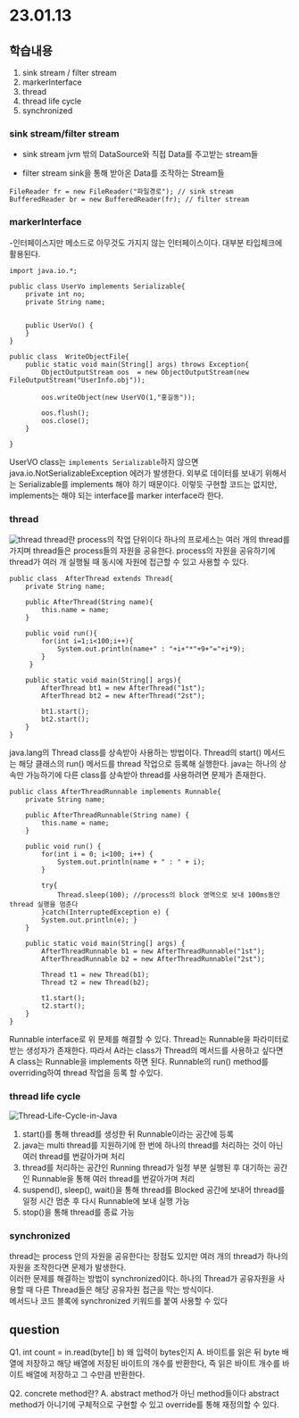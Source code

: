 # 23.01.13

## 학습내용
1. sink stream / filter stream 
2. markerInterface
3. thread
4. thread life cycle
5. synchronized

### sink stream/filter stream 
- sink stream
jvm 밖의 DataSource와 직접 Data를 주고받는 stream들

- filter stream
sink을 통해 받아온 Data를 조작하는 Stream들
``` 
FileReader fr = new FileReader("파일경로"); // sink stream
BufferedReader br = new BufferedReader(fr); // filter stream
```

### markerInterface
-인터페이스지만 메소드로 아무것도 가지지 않는 인터페이스이다. 대부분 타입체크에 활용된다.
```
import java.io.*;

public class UserVo implements Serializable{
	private int no;
	private String name;
	
	
	public UserVo() {
	}
}

public class  WriteObjectFile{
	public static void main(String[] args) throws Exception{
		ObjectOutputStream oos  = new ObjectOutputStream(new FileOutputStream("UserInfo.obj"));
		
		oos.writeObject(new UserVO(1,"홍길동")); 
		
		oos.flush();	
		oos.close();
	}
	
}
```
UserVO class는 ``` implements Serializable ```하지 않으면 java.io.NotSerializableException 에러가 발생한다.
외부로 데이터를 보내기 위해서는 Serializable를 implements 해야 하기 때문이다. 이렇듯 구현할 코드는 없지만, implements는 해야 되는 interface를 marker interface라 한다.


### thread
![thread](https://user-images.githubusercontent.com/115130757/212276806-ea800b5d-4055-4d95-847a-79be9358c750.PNG)
thread란 process의 작업 단위이다 하나의 프로세스는 여러 개의 thread를 가지며 thread들은 process들의 자원을 공유한다.
process의 자원을 공유하기에 thread가 여러 개 실행될 때 동시에 자원에 접근할 수 있고 사용할 수 있다.

```
public class  AfterThread extends Thread{
    private String name;

	public AfterThread(String name){
		this.name = name;
	}

	public void run(){
		for(int i=1;i<100;i++){
			System.out.println(name+" : "+i+"*"+9+"="+i*9);
		}
	 }

	public static void main(String[] args){	
		AfterThread bt1 = new AfterThread("1st");
		AfterThread bt2 = new AfterThread("2st");
      
        bt1.start();
		bt2.start();
	}
}

```
java.lang의 Thread class를 상속받아 사용하는 방법이다. Thread의 start() 메서드는 해당 클래스의 run() 메서드를 thread 작업으로 등록해 실행한다. 
java는 하나의 상속만 가능하기에 다른 class를 상속받아 thread를 사용하려면 문제가 존재한다.

```
public class AfterThreadRunnable implements Runnable{
	private String name;

	public AfterThreadRunnable(String name) {
		this.name = name;
	}

	public void run() {
		for(int i = 0; i<100; i++) {
			System.out.println(name + " : " + i);
		}

		try{ 
			Thread.sleep(100); //process의 block 영역으로 보내 100ms동안 thread 실행을 멈춘다
		}catch(InterruptedException e) {
		System.out.println(e); }
	}

	public static void main(String[] args) {
		AfterThreadRunnable b1 = new AfterThreadRunnable("1st");
		AfterThreadRunnable b2 = new AfterThreadRunnable("2st");

		Thread t1 = new Thread(b1);
		Thread t2 = new Thread(b2);

		t1.start();
		t2.start();
	}
}

```
Runnable interface로 위 문제를 해결할 수 있다.
Thread는 Runnable을 파라미터로 받는 생성자가 존재한다. 따라서 A라는 class가 Thread의 메서드를 사용하고 싶다면 A class는 Runnable을 implements 하면 된다.
Runnable의 run() method를 overriding하여 thread 작업을 등록 할 수있다.

### thread life cycle
![Thread-Life-Cycle-in-Java](https://user-images.githubusercontent.com/115130757/212276815-a62aa639-0fd8-4c1d-ad75-702264f06c9d.jpg)
1. start()를 통해 thread를 생성한 뒤 Runnable이라는 공간에 등록
2. java는 multi thread를 지원하기에 한 번에 하나의 thread를 처리하는 것이 아닌 여러 thread를 번갈아가며 처리
3. thread를 처리하는 공간인 Running thread가 일정 부분 실행된 후 대기하는 공간인 Runnable을 통해 여러 thread를 번갈아가며 처리
4. suspend(), sleep(), wait()을 통해 thread를 Blocked 공간에 보내어 thread를 일정 시간 멈춘 후 다시 Runnable에 보내 실행 가능
5. stop()을 통해 thread를 종료 가능

### synchronized
thread는 process 안의 자원을 공유한다는 장점도 있지만 여러 개의 thread가 하나의 자원을 조작한다면 문제가 발생한다.	
이러한 문제를 해결하는 방법이 synchronized이다. 하나의 Thread가 공유자원을 사용할 때 다른 Thread들은 해당 공유자원 접근을 막는 방식이다.	
메서드나 코드 블록에  synchronized 키워드를 붙여 사용할 수 있다




## question
Q1. int count = in.read(byte[] b) 왜 입력이 bytes인지
A. 바이트를 읽은 뒤 byte 배열에 저장하고 해당 배열에 저장된 바이트의 개수를 반환한다, 즉 읽은 바이트 개수를 바이트 배열에 저장하고 그 수만큼 반환한다.

Q2. concrete method란?
A. abstract method가 아닌 method들이다 abstract method가 아니기에 구체적으로 구현할 수 있고 override를 통해 재정의할 수 있다.

